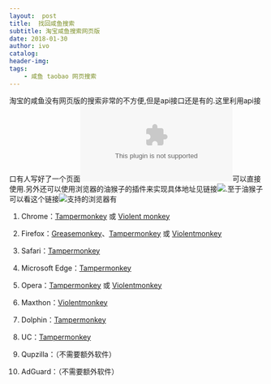 ```yaml
---
layout:  post
title:  找回咸鱼搜索
subtitle: 淘宝咸鱼搜索网页版
date: 2018-01-30
author: ivo
catalog: 
header-img:
tags:
    - 咸鱼 taobao 网页搜索
---
```

淘宝的咸鱼没有网页版的搜索非常的不方便,但是api接口还是有的.这里利用api接口有人写好了一个页面![](www.xianyuso.com)可以直接使用.另外还可以使用浏览器的油猴子的插件来实现具体地址见链接![](https://greasyfork.org/zh-CN/scripts/32525-%E9%97%B2%E9%B1%BC%E6%90%9C%E7%B4%A2%E6%A1%86%E6%98%BE%E7%A4%BA).至于油猴子可以看这个链接![](https://greasyfork.org/zh-CN)支持的浏览器有
1.  Chrome：[Tampermonkey](https://chrome.google.com/webstore/detail/tampermonkey/dhdgffkkebhmkfjojejmpbldmpobfkfo) 或 [Violent monkey](https://chrome.google.com/webstore/detail/violent-monkey/jinjaccalgkegednnccohejagnlnfdag)
2.  Firefox：[Greasemonkey](https://addons.mozilla.org/firefox/addon/greasemonkey/)、[Tampermonkey](https://addons.mozilla.org/firefox/addon/tampermonkey/) 或 [Violentmonkey](https://addons.mozilla.org/firefox/addon/violentmonkey/)

6.  Safari：[Tampermonkey](http://tampermonkey.net/?browser=safari)
7.  Microsoft Edge：[Tampermonkey](https://www.microsoft.com/store/p/tampermonkey/9nblggh5162s)
8.  Opera：[Tampermonkey](https://addons.opera.com/extensions/details/tampermonkey-beta/) 或 [Violentmonkey](https://addons.opera.com/extensions/details/violent-monkey/)

12.  Maxthon：[Violentmonkey](http://extension.maxthon.com/detail/index.php?view_id=1680)
13.  Dolphin：[Tampermonkey](https://play.google.com/store/apps/details?id=net.tampermonkey.dolphin)
14.  UC：[Tampermonkey](https://play.google.com/store/apps/details?id=net.tampermonkey.uc)
15.  Qupzilla：（不需要额外软件）
16.  AdGuard：（不需要额外软件）
